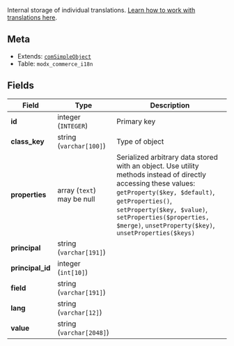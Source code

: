Internal storage of individual translations. [Learn how to work with translations here](https://docs.modmore.com/en/Commerce/v1/Multilingual_Shops.html#page_accessing_translations_programmatically).

## Meta

- Extends: [`comSimpleObject`](comSimpleObject)
- Table: `modx_commerce_i18n`

## Fields


| Field | Type | Description |
| ----- | ---- | ----------- |
| **id** | integer (`INTEGER`) | Primary key |
| **class_key** | string (`varchar[100]`) | Type of object |
| **properties** | array (`text`)<br>may be null | Serialized arbitrary data stored with an object. Use utility methods instead of directly accessing these values: `getProperty($key, $default)`, `getProperties()`, `setProperty($key, $value)`, `setProperties($properties, $merge)`, `unsetProperty($key)`, `unsetProperties($keys)` |
| **principal** | string (`varchar[191]`) |  |
| **principal_id** | integer (`int[10]`) |  |
| **field** | string (`varchar[191]`) |  |
| **lang** | string (`varchar[12]`) |  |
| **value** | string (`varchar[2048]`) |  |
